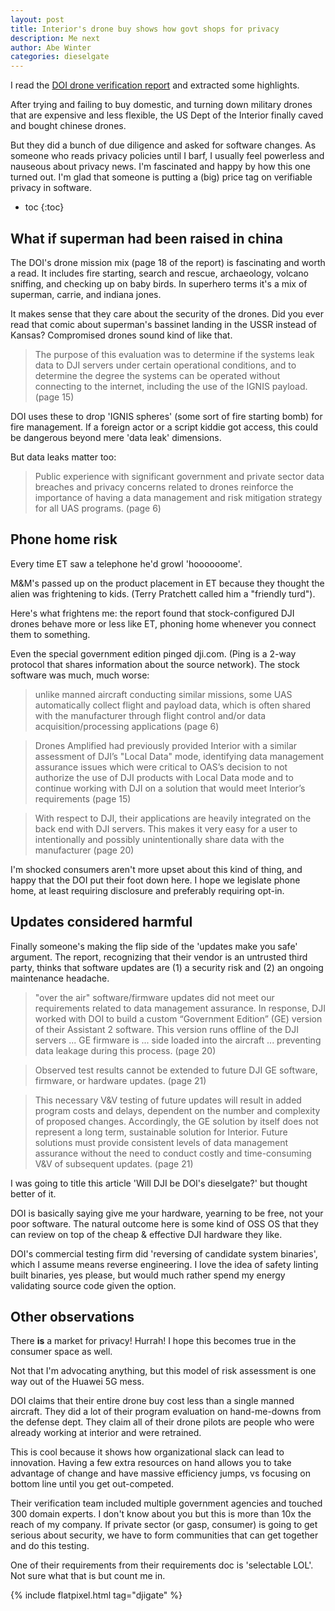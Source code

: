 ```yaml
---
layout: post
title: Interior's drone buy shows how govt shops for privacy
description: Me next
author: Abe Winter
categories: dieselgate
---
```


<style>
blockquote {letter-spacing: normal; font-style: normal;}
</style>

I read the [DOI drone verification report](https://www.doi.gov/sites/doi.gov/files/uploads/oas_flight_test_and_technical_evaluation_report_-_dji_uas_data_managment_assurance_evaluation_-_7-2-19_v2.0.pdf) and extracted some highlights.

After trying and failing to buy domestic, and turning down military drones that are expensive and less flexible, the US Dept of the Interior finally caved and bought chinese drones.

But they did a bunch of due diligence and asked for software changes. As someone who reads privacy policies until I barf, I usually feel powerless and nauseous about privacy news. I'm fascinated and happy by how this one turned out. I'm glad that someone is putting a (big) price tag on verifiable privacy in software.

* toc
{:toc}

## What if superman had been raised in china

The DOI's drone mission mix (page 18 of the report) is fascinating and worth a read. It includes fire starting, search and rescue, archaeology, volcano sniffing, and checking up on baby birds. In superhero terms it's a mix of superman, carrie, and indiana jones.

It makes sense that they care about the security of the drones. Did you ever read that comic about superman's bassinet landing in the USSR instead of Kansas? Compromised drones sound kind of like that.

> The purpose of this evaluation was to determine if the systems leak data to DJI servers under certain operational conditions, and to determine the degree the systems can be operated without connecting to the internet, including the use of the IGNIS payload. (page 15)

DOI uses these to drop 'IGNIS spheres' (some sort of fire starting bomb) for fire management. If a foreign actor or a script kiddie got access, this could be dangerous beyond mere 'data leak' dimensions.

But data leaks matter too:

> Public experience with significant government and private sector data breaches and privacy concerns related to drones reinforce the importance of having a data management and risk mitigation strategy for all UAS programs. (page 6)

## Phone home risk

Every time ET saw a telephone he'd growl 'hoooooome'.

M&M's passed up on the product placement in ET because they thought the alien was frightening to kids. (Terry Pratchett called him a "friendly turd").

Here's what frightens me: the report found that stock-configured DJI drones behave more or less like ET, phoning home whenever you connect them to something.

Even the special government edition pinged dji.com. (Ping is a 2-way protocol that shares information about the source network). The stock software was much, much worse:

> unlike manned aircraft conducting similar missions, some UAS automatically collect flight and payload data, which is often shared with the manufacturer through flight control and/or data acquisition/processing applications (page 6)

> Drones Amplified had previously provided Interior with a similar assessment of DJI’s "Local Data" mode, identifying data management assurance issues which were critical to OAS’s decision to not authorize the use of DJI products with Local Data mode and to continue working with DJI on a solution that would meet Interior’s requirements (page 15)

> With respect to DJI, their applications are heavily integrated on the back end with DJI servers. This makes it very easy for a user to intentionally and possibly unintentionally share data with the manufacturer (page 20)

I'm shocked consumers aren't more upset about this kind of thing, and happy that the DOI put their foot down here. I hope we legislate phone home, at least requiring disclosure and preferably requiring opt-in.

## Updates considered harmful

Finally someone's making the flip side of the 'updates make you safe' argument. The report, recognizing that their vendor is an untrusted third party, thinks that software updates are (1) a security risk and (2) an ongoing maintenance headache.

> "over the air" software/firmware updates did not meet our requirements related to data management assurance. In response, DJI worked with DOI to build a custom “Government Edition” (GE) version of their Assistant 2 software. This version runs offline of the DJI servers ... GE firmware is ... side loaded into the aircraft ... preventing data leakage during this process. (page 20)

> Observed test results cannot be extended to future DJI GE software, firmware, or hardware updates. (page 21)

> This necessary V&V testing of future updates will result in added program costs and delays, dependent on the number and complexity of proposed changes. Accordingly, the GE solution by itself does not represent a long term, sustainable solution for Interior. Future solutions must provide consistent levels of data management assurance without the need to conduct costly and time-consuming V&V of subsequent updates. (page 21)

I was going to title this article 'Will DJI be DOI's dieselgate?' but thought better of it.

DOI is basically saying give me your hardware, yearning to be free, not your poor software. The natural outcome here is some kind of OSS OS that they can review on top of the cheap & effective DJI hardware they like.

DOI's commercial testing firm did 'reversing of candidate system binaries', which I assume means reverse engineering. I love the idea of safety linting built binaries, yes please, but would much rather spend my energy validating source code given the option.

## Other observations

There **is** a market for privacy! Hurrah! I hope this becomes true in the consumer space as well.

Not that I'm advocating anything, but this model of risk assessment is one way out of the Huawei 5G mess.

DOI claims that their entire drone buy cost less than a single manned aircraft. They did a lot of their program evaluation on hand-me-downs from the defense dept. They claim all of their drone pilots are people who were already working at interior and were retrained.

This is cool because it shows how organizational slack can lead to innovation. Having a few extra resources on hand allows you to take advantage of change and have massive efficiency jumps, vs focusing on bottom line until you get out-competed.

Their verification team included multiple government agencies and touched 300 domain experts. I don't know about you but this is more than 10x the reach of my company. If private sector (or gasp, consumer) is going to get serious about security, we have to form communities that can get together and do this testing.

One of their requirements from their requirements doc is 'selectable LOL'. Not sure what that is but count me in.

{% include flatpixel.html tag="djigate" %}
